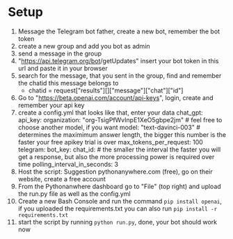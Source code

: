# Setup
1. Message the Telegram bot father, create a new bot, remember the bot token
2. create a new group and add you bot as admin
3. send a message in the group
4. "https://api.telegram.org/bot<YourBOTToken>/getUpdates" insert your bot token in this url and paste it in your browser
5. search for the message, that you sent in the group, find and remember the chatid this message belongs to 
    - chatid = request["results"][<find your message idx>]["message"]["chat"]["id"]
7. Go to "https://beta.openai.com/account/api-keys", login, create and remember your api key
6. create a config.yml that looks like that, enter your data
    chat_gpt:
        api_key: <your api key>
        organization: "org-TsigPfWvInpE1XeO5gbpe2jm"
        # feel free to choose another model, if you want
        model: "text-davinci-003"
        # determines the maximimum answer length, the bigger this number is the faster your free apikey trial is over
        max_tokens_per_request: 100 
    telegram:
        bot_key: <your bot key>
        chat_id: <your chat id>
        # the smaller the interval the faster you will get a response, but also the more processing power is required over time
        polling_interval_in_seconds: 3
7. Host the script: Suggestion pythonanywhere.com (free), go on their website, create a free account
8. From the Pythonanwhere dashboard go to "File" (top right) and upload the run.py file as well as the config.yml
9. Create a new Bash Console and run the command `pip install openai`, if you uploaded the requirements.txt you can also run `pip install -r requirements.txt`
10. start the script by running `python run.py`, done, your bot should work now




